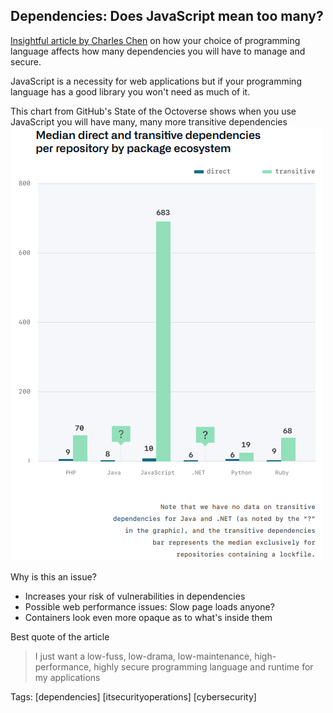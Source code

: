 ## Dependencies: Does JavaScript mean too many?
[Insightful article by Charles Chen](https://chrlschn.medium.com/the-case-for-c-and-net-72ee933da304) on how your choice of programming language affects how many dependencies you will have to manage and secure. 

JavaScript is a necessity for web applications but if your programming language has a good library you won't need as much of it.

This chart from GitHub's State of the Octoverse shows when you use JavaScript you will have many, many more transitive dependencies
![Dependencies Graph](/images/Dependencies.png)

Why is this an issue?
- Increases your risk of vulnerabilities in dependencies
- Possible web performance issues: Slow page loads anyone?
- Containers look even more opaque as to what's inside them

Best quote of the article

> I just want a low-fuss, low-drama, low-maintenance, high-performance, highly secure programming language and runtime for my applications

Tags: [dependencies] [itsecurityoperations] [cybersecurity]
